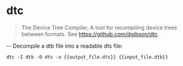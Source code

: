 # dtc

> The Device Tree Compiler, A tool for recompiling device trees between formats.
> See <https://github.com/dgibson/dtc>.

-- Decompile a dtb file into a readable dts file:

`dtc -I dtb -O dts -o {{output_file.dts}} {{input_file.dtb}}`
